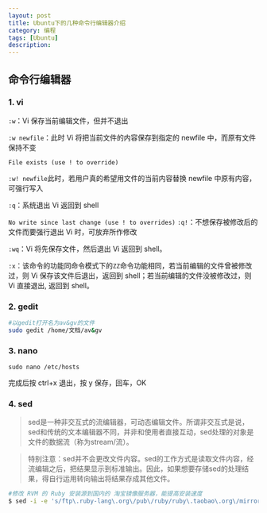 ```yaml
---
layout: post
title: Ubuntu下的几种命令行编辑器介绍
category: 编程
tags: [Ubuntu]
description: 
---
```


## 命令行编辑器

### 1. vi

`:w`：Vi 保存当前编辑文件，但并不退出

`:w newfile`：此时 Vi 将把当前文件的内容保存到指定的 newfile 中，而原有文件保持不变

`File exists (use ! to override)`

`:w! newfile`此时，若用户真的希望用文件的当前内容替换 newfile 中原有内容，可强行写入

`:q`：系统退出 Vi 返回到 shell

`No write since last change (use ! to overrides)`
`:q!`：不想保存被修改后的文件而要强行退出 Vi 时，可放弃所作修改

`:wq`：Vi 将先保存文件，然后退出 Vi 返回到 shell。

`:x`：该命令的功能同命令模式下的`ZZ`命令功能相同，若当前编辑的文件曾被修改过，则 Vi 保存该文件后退出，返回到 shell；若当前编辑的文件没被修改过，则 Vi 直接退出, 返回到 shell。

### 2. gedit

```sh
#以gedit打开名为av&gv的文件
sudo gedit /home/文档/av&gv 
```

### 3. nano 

`sudo nano /etc/hosts`

完成后按 ctrl+x 退出，按 y 保存，回车，OK

### 4. sed

> sed是一种非交互式的流编辑器，可动态编辑文件。所谓非交互式是说，sed和传统的文本编辑器不同，并非和使用者直接互动，sed处理的对象是文件的数据流（称为stream/流）。

> 特别注意：sed并不会更改文件内容。sed的工作方式是读取文件内容，经流编辑之后，把结果显示到标准输出。因此，如果想要存储sed的处理结果，得自行运用转向输出将结果存成其他文件。

```sh
#修改 RVM 的 Ruby 安装源到国内的 淘宝镜像服务器，能提高安装速度
$ sed -i -e 's/ftp\.ruby-lang\.org\/pub\/ruby/ruby\.taobao\.org\/mirrors\/ruby/g' ~/.rvm/config/db
```
